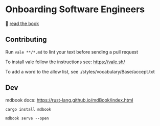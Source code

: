 # Onboarding Software Engineers

📖 [read the book](https://thiagooak.github.io/onboarding-software-engineers/)

## Contributing

Run `vale **/*.md` to lint your text before sending a pull request

To install vale follow the instructions see:
https://vale.sh/

To add a word to the allow list, see ./styles/vocabulary/Base/accept.txt

## Dev

mdbook docs: https://rust-lang.github.io/mdBook/index.html

`cargo install mdbook`

`mdbook serve --open`
